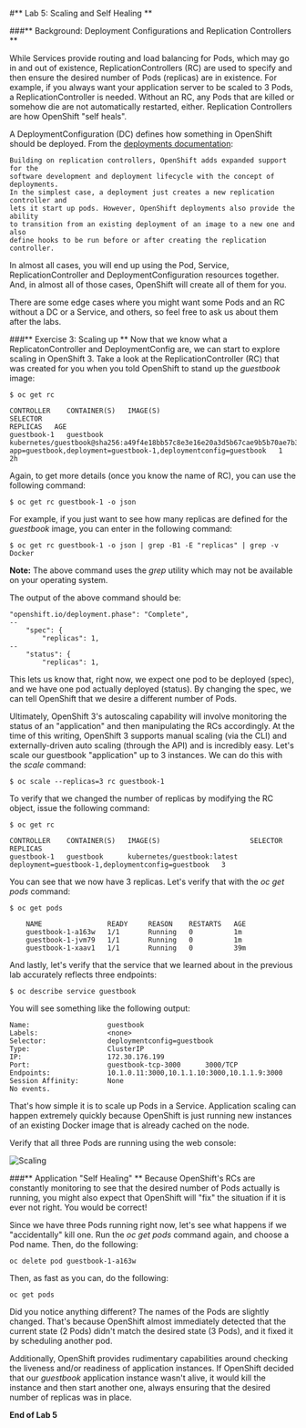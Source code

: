 #** Lab 5: Scaling and Self Healing **

###** Background: Deployment Configurations and Replication Controllers **

While Services provide routing and load balancing for Pods, which may go in and
out of existence, ReplicationControllers (RC) are used to specify and then
ensure the desired number of Pods (replicas) are in existence. For example, if
you always want your application server to be scaled to 3 Pods, a
ReplicationController is needed. Without an RC, any Pods that are killed or
somehow die are not automatically restarted, either. Replication Controllers are
how OpenShift "self heals".

A DeploymentConfiguration (DC) defines how something in OpenShift should be
deployed. From the [deployments
documentation](https://docs.openshift.com/enterprise/3.0/architecture/core_concepts/deployments.html#deployments-and-deployment-configurations):

    Building on replication controllers, OpenShift adds expanded support for the
    software development and deployment lifecycle with the concept of deployments.
    In the simplest case, a deployment just creates a new replication controller and
    lets it start up pods. However, OpenShift deployments also provide the ability
    to transition from an existing deployment of an image to a new one and also
    define hooks to be run before or after creating the replication controller.

In almost all cases, you will end up using the Pod, Service,
ReplicationController and DeploymentConfiguration resources together. And, in
almost all of those cases, OpenShift will create all of them for you.

There are some edge cases where you might want some Pods and an RC without a DC
or a Service, and others, so feel free to ask us about them after the labs.

###** Exercise 3: Scaling up **
Now that we know what a ReplicatonController and DeploymentConfig are, we can
start to explore scaling in OpenShift 3. Take a look at the
ReplicationController (RC) that was created for you when you told OpenShift to
stand up the *guestbook* image:

    $ oc get rc

    CONTROLLER    CONTAINER(S)   IMAGE(S)                                                                                       SELECTOR                                                          REPLICAS   AGE
    guestbook-1   guestbook      kubernetes/guestbook@sha256:a49f4e18bb57c8e3e16e20a3d5b67cae9b5b70ae7b3d49ebd6005c262b9c5bd0   app=guestbook,deployment=guestbook-1,deploymentconfig=guestbook   1          2h
    
    
Again, to get more details (once you know the name of RC), you can use the
following command:

    $ oc get rc guestbook-1 -o json

For example, if you just want to see how many replicas are defined for the
*guestbook* image, you can enter in the following command:

    $ oc get rc guestbook-1 -o json | grep -B1 -E "replicas" | grep -v Docker

**Note:** The above command uses the *grep* utility which may not be available on your operating system.  

The output of the above command should be:

    "openshift.io/deployment.phase": "Complete",
    --
        "spec": {
            "replicas": 1,
    --
        "status": {
            "replicas": 1,

This lets us know that, right now, we expect one pod to be deployed (spec), and we have
one pod actually deployed (status). By changing the spec, we can tell OpenShift
that we desire a different number of Pods.

Ultimately, OpenShift 3's autoscaling capability will involve monitoring the
status of an "application" and then manipulating the RCs accordingly. At the
time of this writing, OpenShift 3 supports manual scaling (via the CLI) and
externally-driven auto scaling (through the API) and is incredibly easy. Let's
scale our guestbook "application" up to 3 instances. We can do this with the
*scale* command:

	$ oc scale --replicas=3 rc guestbook-1
 
To verify that we changed the number of replicas by modifying the RC object,
issue the following command:

	$ oc get rc
    
	CONTROLLER    CONTAINER(S)   IMAGE(S)                      SELECTOR                                            REPLICAS
	guestbook-1   guestbook      kubernetes/guestbook:latest   deployment=guestbook-1,deploymentconfig=guestbook   3

You can see that we now have 3 replicas.  Let's verify that with the *oc get pods* command:

	$ oc get pods
    
        NAME                READY     REASON    RESTARTS   AGE
        guestbook-1-a163w   1/1       Running   0          1m
        guestbook-1-jvm79   1/1       Running   0          1m
        guestbook-1-xaav1   1/1       Running   0          39m

And lastly, let's verify that the service that we learned about in the previous lab accurately reflects three endpoints:

	$ oc describe service guestbook

You will see something like the following output:

	Name:                   guestbook
	Labels:                 <none>
	Selector:               deploymentconfig=guestbook
	Type:                   ClusterIP
	IP:                     172.30.176.199
	Port:                   guestbook-tcp-3000      3000/TCP
	Endpoints:              10.1.0.11:3000,10.1.1.10:3000,10.1.1.9:3000
	Session Affinity:       None
	No events.

That's how simple it is to scale up Pods in a Service. Application scaling can
happen extremely quickly because OpenShift is just running new instances of an
existing Docker image that is already cached on the node.

Verify that all three Pods are running using the web console:

![Scaling](http://training.runcloudrun.com/images/roadshow/scaling.png)

###** Application "Self Healing" **
Because OpenShift's RCs are constantly monitoring to see that the desired number
of Pods actually is running, you might also expect that OpenShift will "fix" the
situation if it is ever not right. You would be correct!

Since we have three Pods running right now, let's see what happens if we
"accidentally" kill one. Run the *oc get pods* command again, and choose a Pod
name. Then, do the following:

    oc delete pod guestbook-1-a163w

Then, as fast as you can, do the following:

    oc get pods

Did you notice anything different? The names of the Pods are slightly changed.
That's because OpenShift almost immediately detected that the current state (2
Pods) didn't match the desired state (3 Pods), and it fixed it by scheduling
another pod.

Additionally, OpenShift provides rudimentary capabilities around checking the
liveness and/or readiness of application instances. If OpenShift decided that
our *guestbook* application instance wasn't alive, it would kill the instance
and then start another one, always ensuring that the desired number of replicas
was in place.

**End of Lab 5**
